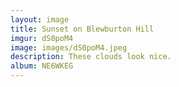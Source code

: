 ```yaml
---
layout: image
title: Sunset on Blewburton Hill
imgur: dS0poM4
image: images/dS0poM4.jpeg
description: These clouds look nice.
album: NE6WKEG
---
```


